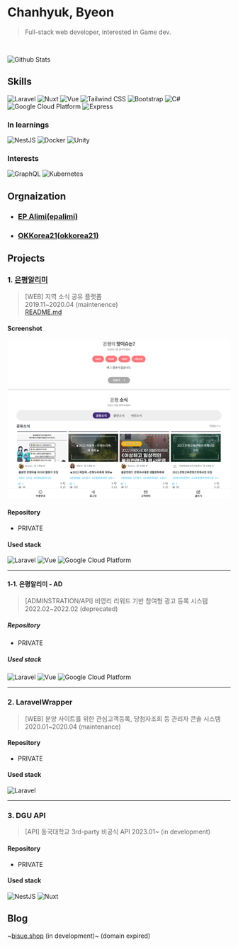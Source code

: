 # Chanhyuk, Byeon

> Full-stack web developer, interested in Game dev.

 </br>

![Github Stats](https://github-readme-stats-sigma-five.vercel.app/api?username=Bisue&show_icons=true&theme=dark&count_private=true)

## Skills

<!--
![기술](https://img.shields.io/badge/분류-기술-색상?style=for-the-badge&logo=로고&logoColor=white)

LOGO: https://simpleicons.org/?q=google
-->

![Laravel](https://img.shields.io/badge/Backend-Laravel-FF2D20?style=for-the-badge&logo=Laravel&logoColor=white)
![Nuxt](https://img.shields.io/badge/Frontend-Nuxt-00C58E?style=for-the-badge&logo=Nuxt.js&logoColor=white)
![Vue](https://img.shields.io/badge/Frontend-Vue-4FC08D?style=for-the-badge&logo=Vue.js&logoColor=white)
![Tailwind CSS](https://img.shields.io/badge/Frontend-Tailwind%20CSS-38B2AC?style=for-the-badge&logo=Tailwind%20CSS&logoColor=white)
![Bootstrap](https://img.shields.io/badge/Frontend-Bootstrap-7952B3?style=for-the-badge&logo=Bootstrap&logoColor=white)
![C#](https://img.shields.io/badge/.NET-C%23-239120?style=for-the-badge&logo=C%20Sharp&logoColor=white)
![Google Cloud Platform](https://img.shields.io/badge/Cloud-GCP-4285F4?style=for-the-badge&logo=Google&logoColor=white)
![Express](https://img.shields.io/badge/Backend-Express-000000?style=for-the-badge&logo=Express&logoColor=white)

### In learnings

![NestJS](https://img.shields.io/badge/Backend-NestJS-E0234E?style=for-the-badge&logo=NestJS&logoColor=white)
![Docker](https://img.shields.io/badge/Container-Docker-2496ED?style=for-the-badge&logo=Docker&logoColor=white)
![Unity](https://img.shields.io/badge/Game%20Dev-Unity-000000?style=for-the-badge&logo=Unity&logoColor=white)

### Interests

![GraphQL](https://img.shields.io/badge/API-GraphQL-E10098?style=for-the-badge&logo=GraphQL&logoColor=white)
![Kubernetes](https://img.shields.io/badge/Container-Kubernetes-326CE5?style=for-the-badge&logo=Kubernetes&logoColor=white)

## Orgnaization

- ### [EP Alimi(epalimi)](https://github.com/epalimi)

- ### [OKKorea21(okkorea21)](https://github.com/okkorea21)

## Projects

### 1. [은평알리미](https://www.epalimi.com/)
> [WEB] 지역 소식 공유 플랫폼  
> 2019.11~2020.04 (maintenence)  
> [README.md](./projects/epalimi.md)

#### Screenshot

![Epalimi](images/epalimi.png)

#### Repository
- PRIVATE

#### Used stack
![Laravel](https://img.shields.io/badge/Backend-Laravel-FF2D20?style=for-the-badge&logo=Laravel&logoColor=white)
![Vue](https://img.shields.io/badge/Frontend-Vue(Partial)-4FC08D?style=for-the-badge&logo=Vue.js&logoColor=white)
![Google Cloud Platform](https://img.shields.io/badge/Cloud-GCP-4285F4?style=for-the-badge&logo=Google&logoColor=white)

---

#### 1-1. 은평알리미 - AD
> [ADMINSTRATION/API] 비영리 리워드 기반 참여형 광고 등록 시스템  
> 2022.02~2022.02 (deprecated)

##### Repository
- PRIVATE

##### Used stack
![Laravel](https://img.shields.io/badge/Backend-Laravel-FF2D20?style=for-the-badge&logo=Laravel&logoColor=white)
![Vue](https://img.shields.io/badge/Frontend-Vue(Partial)-4FC08D?style=for-the-badge&logo=Vue.js&logoColor=white)
![Google Cloud Platform](https://img.shields.io/badge/Cloud-GCP-4285F4?style=for-the-badge&logo=Google&logoColor=white)

---

### 2. LaravelWrapper
> [WEB] 분양 사이트를 위한 관심고객등록, 당첨자조회 등 관리자 콘솔 시스템   
> 2020.01~2020.04 (maintenance)

#### Repository
- PRIVATE

#### Used stack
![Laravel](https://img.shields.io/badge/Backend-Laravel-FF2D20?style=for-the-badge&logo=Laravel&logoColor=white)

---

### 3. DGU API
> [API] 동국대학교 3rd-party 비공식 API
> 2023.01~ (in development)

#### Repository
- PRIVATE

#### Used stack
![NestJS](https://img.shields.io/badge/Backend-NestJS-E0234E?style=for-the-badge&logo=NestJS&logoColor=white)
![Nuxt](https://img.shields.io/badge/Frontend-Nuxt-00C58E?style=for-the-badge&logo=Nuxt.js&logoColor=white)

## Blog

~[bisue.shop](https://bisue.shop) (in development)~
(domain expired)
